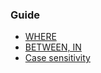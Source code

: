 ### Guide

- [WHERE](https://learnsql.com/blog/sql-where-guide/) <br>
- [BETWEEN, IN](https://www.sqltutorial.org/sql-between/)
- [Case sensitivity](https://learnsql.com/blog/sql-case-sensitive/)
